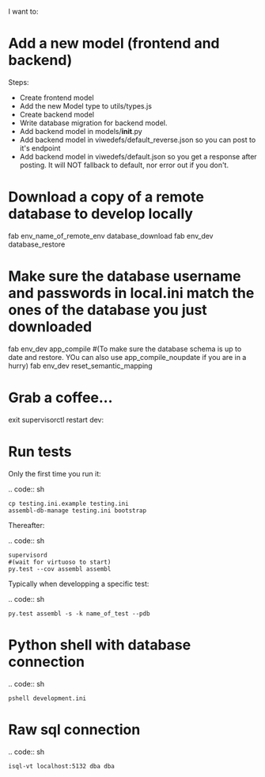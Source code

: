 I want to:

Add a new model (frontend and backend)
======================================
Steps:
- Create frontend model
- Add the new Model type to utils/types.js
- Create backend model
- Write database migration for backend model.
- Add backend model in models/__init__.py
- Add backend model in viwedefs/default_reverse.json so you can post to it's endpoint
- Add backend model in viwedefs/default.json so you get a response after posting.  It will NOT fallback to default, nor error out if you don't.

Download a copy of a remote database to develop locally
=======================================================

  fab env_name_of_remote_env database_download
  fab env_dev database_restore
  # Make sure the database username and passwords in local.ini match the ones of the database you just downloaded
  fab env_dev app_compile #(To make sure the database schema is up to date and restore.  YOu can also use app_compile_noupdate if you are in a hurry)
  fab env_dev reset_semantic_mapping
  # Grab a coffee...
  exit
  supervisorctl restart dev:

  
Run tests
=============

Only the first time you run it:

.. code:: sh

    cp testing.ini.example testing.ini
    assembl-db-manage testing.ini bootstrap

Thereafter:

.. code:: sh

    supervisord
    #(wait for virtuoso to start)
    py.test --cov assembl assembl

Typically when developping a specific test:

.. code:: sh

    py.test assembl -s -k name_of_test --pdb

Python shell with database connection
=====================================

.. code:: sh

    pshell development.ini

Raw sql connection
==================

.. code:: sh

    isql-vt localhost:5132 dba dba